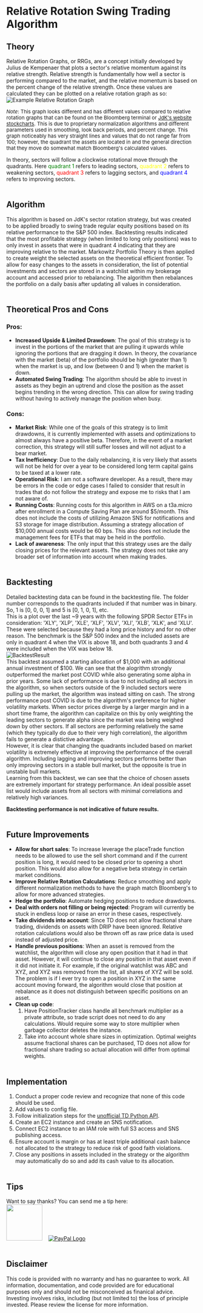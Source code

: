 # Relative Rotation Swing Trading Algorithm
## Theory
Relative Rotation Graphs, or RRGs, are a concept initially developed by Julius de Kempenaer that plots a sector's relative momentum against its relative strength. Relative strength is fundamentally how well a sector is performing compared to the market, and the relative momentum is based on the percent change of the relative strength. Once these values are calculated they can be plotted on a relative rotation graph as so:<br>
![Example Relative Rotation Graph](http://rrg.tathgir.com/example-rrg-new.png) <br>

<span style="font-size:10pt;">*Note*: This graph looks different and has different values compared to relative rotation graphs that can be found on the Bloomberg terminal or [JdK's website stockcharts](stockcharts.com). This is due to proprietary normalization algorithms and different parameters used in smoothing, look back periods, and percent change. This graph noticeably has very straight lines and values that do not range far from 100; however, the quadrant the assets are located in and the general direction that they move do somewhat match Bloomberg's calculated values.</span><br>

In theory, sectors will follow a clockwise rotational move through the quadrants. Here <span style="color:green">quadrant 1</span> refers to leading sectors, <span style="color:yellow">quadrant 2</span> refers to weakening sectors, <span style="color:red">quadrant 3</span> refers to lagging sectors, and <span style="color:blue">quadrant 4</span> refers to improving sectors. <br><br>

## Algorithm
This algorithm is based on JdK's sector rotation strategy, but was created to be applied broadly to swing trade regular equity positions based on its relative performance to the S&P 500 index. Backtesting results indicated that the most profitable strategy (when limited to long only positions) was to only invest in assets that were in quadrant 4 indicating that they are improving relative to the market. Markowitz Portfolio Theory is then applied to create weight the selected assets on the theoretical efficient frontier. To allow for easy changes to the assets in consideration, the list of potential investments and sectors are stored in a watchlist within my brokerage account and accessed prior to rebalancing. The algorithm then rebalances the portfolio on a daily basis after updating all values in consideration.<br><br>

## Theoretical Pros and Cons
### Pros:
* **Increased Upside & Limited Drawdown**: The goal of this strategy is to invest in the portions of the market that are pulling it upwards while ignoring the portions that are dragging it down. In theory, the covariance with the market (beta) of the portfolio should be high (greater than 1) when the market is up, and low (between 0 and 1) when the market is down.
* **Automated Swing Trading**: The algorithm should be able to invest in assets as they begin an uptrend and close the position as the asset begins trending in the wrong direction. This can allow for swing trading without having to actively manage the position when busy.<br>
### Cons:
* **Market Risk**: While one of the goals of this strategy is to limit drawdowns, it is currently implemented with assets and optimizations to almost always have a positive beta. Therefore, in the event of a market correction, this strategy will still suffer losses and will not adjust to a bear market.
* **Tax Inefficiency**: Due to the daily rebalancing, it is very likely that assets will not be held for over a year to be considered long term capital gains to be taxed at a lower rate.
* **Operational Risk**: I am not a software developer. As a result, there may be errors in the code or edge cases I failed to consider that result in trades that do not follow the strategy and expose me to risks that I am not aware of.
* **Running Costs**: Running costs for this algorithm in AWS on a t3a.micro after enrollment in a Compute Saving Plan are around $5/month. This does not include the costs of utilizing Amazon SNS for notifications and S3 storage for image distribution. Assuming a strategy allocation of $10,000 annual costs would be 60 bps. This also does not include the management fees for ETFs that may be held in the portfolio.
* **Lack of awareness**: The only input that this strategy uses are the daily closing prices for the relevant assets. The strategy does not take any broader set of information into account when making trades.<br><br>

## Backtesting
Detailed backtesting data can be found in the backtesting file. The folder number corresponds to the quadrants included if that number was in binary. So, 1 is [0, 0, 0, 1] and 5 is [0, 1, 0, 1], etc.<br>
This is a plot over the last ~9 years with the following SPDR Sector ETFs in consideration: 'XLY', 'XLP', 'XLE', 'XLF', 'XLV', 'XLI', 'XLB', 'XLK', and 'XLU'. These were selected because they had a long price history and for no other reason. The benchmark is the S&P 500 index and the included assets are only in quadrant 4 when the VIX is above 18, and both quadrants 3 and 4 were included when the VIX was below 18.<br>
![BacktestResult](https://s3.amazonaws.com/rrg.tathgir.com/example-backtest-vol.png)<br>
This backtest assumed a starting allocation of $1,000 with an additional annual investment of $100. We can see that the alogrithm strongly outperformed the market post COVID while also generating some alpha in prior years. Some lack of performance is due to not including all sectors in the algorithm, so when sectors outside of the 9 included sectors were pulling up the market, the algorithm was instead sitting on cash. The strong performance post COVID is due to the algorithm's preference for higher volatility markets. When sector prices diverge by a larger margin and in a short time frame, the algorithm can capitalize on this by only weighting the leading sectors to generate alpha since the market was being weighed down by other sectors. If all sectors are performing relatively the same (which they typically do due to their very high correlation), the algorithm fails to generate a distictive advantage.<br>
However, it is clear that changing the quadrants included based on market volatility is extremely effective at improving the performance of the overall algorithm. Including lagging and improving sectors performs better than only improving sectors in a stable bull market, but the opposite is true in unstable bull markets.<br>
Learning from this backtest, we can see that the choice of chosen assets are extremely important for strategy performance. An ideal possible asset list would include assets from all sectors with minimal correlations and relatively high variances.<br>

**Backtesting performance is not indicative of future results.**<br><br>

## Future Improvements
* **Allow for short sales**: To increase leverage the placeTrade function needs to be allowed to use the sell short command and if the current position is long, it would need to be closed prior to opening a short position. This would also allow for a negative beta strategy in certain market conditions.
* **Improve Relative Rotation Calculations**: Reduce smoothing and apply different normalization methods to have the graph match Bloomberg's to allow for more advanced strategies.
* **Hedge the portfolio**: Automate hedging positions to reduce drawdowns.
* **Deal with orders not filling or being rejected**: Program will currently be stuck in endless loop or raise an error in these cases, respectively.
* **Take dividends into account**: Since TD does not allow fractional share trading, dividends on assets with DRIP have been ignored. Relative rotation calculations would also be thrown off as raw price data is used instead of adjusted price.
* **Handle previous positions**: When an asset is removed from the watchlist, the algorithm will close any open position that it had in that asset. However, it will continue to close any position in that asset even if it did not initiate it. For example, if the original watchlist was ABC and XYZ, and XYZ was removed from the list, all shares of XYZ will be sold. The problem is if I ever try to open a position in XYZ in the same account moving forward, the algorithm would close that position at rebalance as it does not distinguish between specific positions on an asset.
* **Clean up code**:
    1. Have PositionTracker class handle all benchmark multiplier as a private attribute, so trade script does not need to do any calculations. Would require some way to store multiplier when garbage collector deletes the instance.
    2. Take into account whole share sizes in optimization. Optimal weights assume fractional shares can be purchased, TD does not allow for fractional share trading so actual allocation will differ from optimal weights.<br><br>

## Implementation
1. Conduct a proper code review and recognize that none of this code should be used.
2. Add values to config file.
3. Follow initialization steps for the [unofficial TD Python API](https://github.com/areed1192/td-ameritrade-python-api).
4. Create an EC2 instance and create an SNS notification.
5. Connect EC2 instance to an IAM role with full S3 access and SNS publishing access.
6. Ensure account is margin or has at least triple additional cash balance not allocated to the strategy to reduce risk of good faith violations.
7. Close any positions in assets included in the strategy or the algorithm may automatically do so and add its cash value to its allocation.<br><br>


## Tips
Want to say thanks? You can send me a tip here:<br>
[<img src="https://cdn1.venmo.com/marketing/images/branding/venmo-icon.svg" width="95" height="95" />](https://venmo.com/code?user_id=2901264383868928600&created=1642144602.2140841&printed=1)&nbsp;&nbsp;&nbsp;&nbsp;[![PayPal Logo](https://www.paypalobjects.com/webstatic/mktg/logo/pp_cc_mark_74x46.jpg)](https://paypal.me/ShauryaTathgir)<br><br>


## Disclaimer
This code is provided with no warranty and has no guarantee to work. All information, documentation, and code provided are for educational purposes only and should not be misconceived as finanical advice. Investing involves risks, including (but not limited to) the loss of principle invested. Please review the license for more information.
